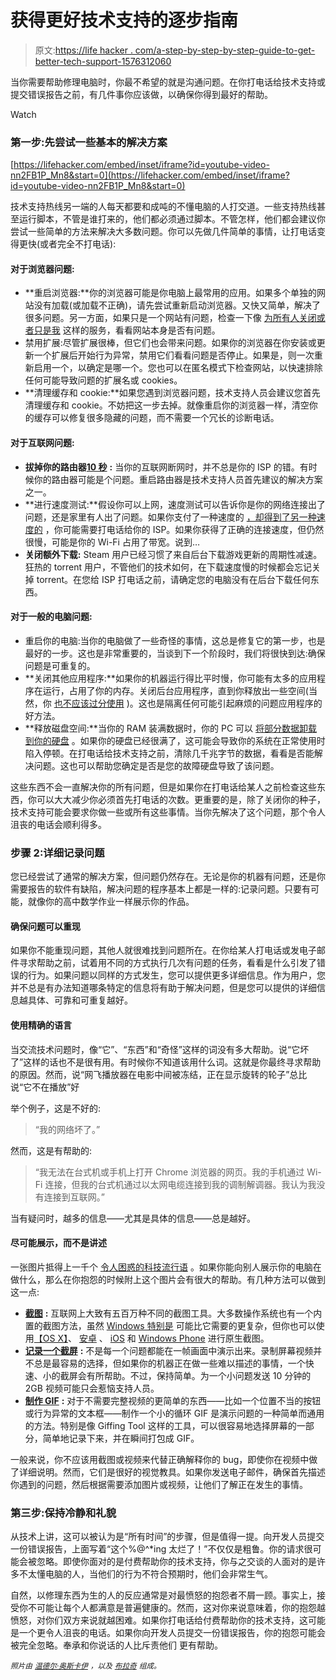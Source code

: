 # 获得更好技术支持的逐步指南

> 原文:[https://life hacker . com/a-step-by-step-by-step-guide-to-get-better-tech-support-1576312060](https://lifehacker.com/a-step-by-step-guide-to-getting-better-tech-support-1576312060)

当你需要帮助修理电脑时，你最不希望的就是沟通问题。在你打电话给技术支持或提交错误报告之前，有几件事你应该做，以确保你得到最好的帮助。

Watch

### 第一步:先尝试一些基本的解决方案

 [https://lifehacker.com/embed/inset/iframe?id=youtube-video-nn2FB1P_Mn8&start=0](https://lifehacker.com/embed/inset/iframe?id=youtube-video-nn2FB1P_Mn8&start=0) 

技术支持热线另一端的人每天都要和成吨的不懂电脑的人打交道。一些支持热线甚至运行脚本，不管是谁打来的，他们都必须通过脚本。不管怎样，他们都会建议你尝试一些简单的方法来解决大多数问题。你可以先做几件简单的事情，让打电话变得更快(或者完全不打电话):

#### 对于浏览器问题:

*   **重启浏览器:**你的浏览器可能是你电脑上最常用的应用。如果多个单独的网站没有加载(或加载不正确)，请先尝试重新启动浏览器。又快又简单，解决了很多问题。另一方面，如果只是一个网站有问题，检查一下像 [为所有人关闭或者只是我](http://www.downforeveryoneorjustme.com/) 这样的服务，看看网站本身是否有问题。
*   禁用扩展:尽管扩展很棒，但它们也会带来问题。如果你的浏览器在你安装或更新一个扩展后开始行为异常，禁用它们看看问题是否停止。如果是，则一次重新启用一个，以确定是哪一个。您也可以在匿名模式下检查网站，以快速排除任何可能导致问题的扩展名或 cookies。
*   **清理缓存和 cookie:**如果您遇到浏览器问题，技术支持人员会建议您首先清理缓存和 cookie。不妨把这一步去掉。就像重启你的浏览器一样，清空你的缓存可以修复很多隐藏的问题，而不需要一个冗长的诊断电话。

#### 对于互联网问题:

*   **拔掉你的路由器**[**10 秒**](http://lifehacker.com/why-support-tells-you-to-wait-10-seconds-before-rebooti-836539426) **:** 当你的互联网断网时，并不总是你的 ISP 的错。有时候你的路由器可能是个问题。重启路由器是技术支持人员首先建议的解决方案之一。
*   **进行速度测试:**假设你可以上网，速度测试可以告诉你是你的网络连接出了问题，还是家里有人出了问题。如果你支付了一种速度的 [，却得到了另一种速度的](http://lifehacker.com/how-can-i-make-sure-im-getting-the-download-speeds-im-p-5929605) ，你可能需要打电话给你的 ISP。如果你获得了正确的连接速度，但仍然很慢，可能是你的 Wi-Fi 占用了带宽。说到…
*   **关闭额外下载:** Steam 用户已经习惯了来自后台下载游戏更新的周期性减速。狂热的 torrent 用户，不管他们的技术如何，在下载速度慢的时候都会忘记关掉 torrent。在您给 ISP 打电话之前，请确定您的电脑没有在后台下载任何东西。

#### 对于一般的电脑问题:

*   重启你的电脑:当你的电脑做了一些奇怪的事情，这总是修复它的第一步，也是最好的一步。这也是非常重要的，当谈到下一个阶段时，我们将很快到达:确保问题是可重复的。
*   **关闭其他应用程序:**如果你的机器运行得比平时慢，你可能有太多的应用程序在运行，占用了你的内存。关闭后台应用程序，直到你释放出一些空间(当然，你 [也不应该过分使用](http://lifehacker.com/know-the-difference-between-good-and-bad-high-ram-usage-5958598) )。这也是隔离任何可能引起麻烦的问题应用程序的好方法。
*   **释放磁盘空间:**当你的 RAM 装满数据时，你的 PC 可以 [将部分数据卸载到你的硬盘](http://lifehacker.com/understanding-the-windows-pagefile-and-why-you-shouldnt-5426041) 。如果你的硬盘已经很满了，这可能会导致你的系统在正常使用时陷入停顿。在打电话给技术支持之前，清除几千兆字节的数据，看看是否能解决问题。这也可以帮助您确定是否是您的故障硬盘导致了该问题。

这些东西不会一直解决你的所有问题，但是如果你在打电话给某人之前检查这些东西，你可以大大减少你必须首先打电话的次数。更重要的是，除了关闭你的种子，技术支持可能会要求你做一些或所有这些事情。当你先解决了这个问题，那个令人沮丧的电话会顺利得多。

### 步骤 2:详细记录问题

您已经尝试了通常的解决方案，但问题仍然存在。无论是你的机器有问题，还是你需要报告的软件有缺陷，解决问题的程序基本上都是一样的:记录问题。只要有可能，就像你的高中数学作业一样展示你的作品。

#### 确保问题可以重现

如果你不能重现问题，其他人就很难找到问题所在。在你给某人打电话或发电子邮件寻求帮助之前，试着用不同的方式执行几次有问题的任务，看看是什么引发了错误的行为。如果问题以同样的方式发生，您可以提供更多详细信息。作为用户，您并不总是有办法知道哪条特定的信息将有助于解决问题，但是您可以提供的详细信息越具体、可靠和可重复越好。

#### 使用精确的语言

当交流技术问题时，像“它”、“东西”和“奇怪”这样的词没有多大帮助。说“它坏了”这样的话也不是很有用。有时候你不知道该用什么词。这就是你最终寻求帮助的原因。然而，说“网飞播放器在电影中间被冻结，正在显示旋转的轮子”总比说“它不在播放”好

举个例子，这是不好的:

> “我的网络坏了。”

然而，这是有帮助的:

> “我无法在台式机或手机上打开 Chrome 浏览器的网页。我的手机通过 Wi-Fi 连接，但我的台式机通过以太网电缆连接到我的调制解调器。我认为我没有连接到互联网。”

当有疑问时，越多的信息——尤其是具体的信息——总是越好。

#### 尽可能展示，而不是讲述

一张图片抵得上一千个 [令人困惑的科技流行语](http://lifehacker.com/the-biggest-tech-industry-buzzwords-defined-for-normal-1564463267) 。如果你能向别人展示你的电脑在做什么，那么在你抱怨的时候附上这个图片会有很大的帮助。有几种方法可以做到这一点:

*   [**截图**](http://lifehacker.com/five-best-screen-capture-tools-5218155) **:** 互联网上大致有五百万种不同的截图工具。大多数操作系统也有一个内置的截图方法，虽然 [Windows 特别是](http://lifehacker.com/how-to-take-a-screenshot-or-picture-of-whats-on-your-co-5825771) 可能比它需要的更复杂，但你也可以使用[【OS X】](http://lifehacker.com/how-to-take-a-screenshot-or-picture-of-whats-on-your-co-5825771)、 [安卓](http://lifehacker.com/how-to-take-a-screenshot-on-android-5994516) 、 [iOS](http://lifehacker.com/how-to-take-a-screenshot-on-your-iphone-5820278) 和 [Windows Phone](http://lifehacker.com/how-to-take-a-screenshot-on-your-windows-phone-1537088558) 进行原生截图。
*   [**记录一个截屏**](http://lifehacker.com/five-best-screencasting-tools-30945254) **:** 不是每一个问题都能在一帧画面中演示出来。录制屏幕视频并不总是最容易的选择，但如果你的机器正在做一些难以描述的事情，一个快速、小的截屏会有所帮助。不过，保持简单。为一个小问题发送 10 分钟的 2GB 视频可能只会惹恼支持人员。
*   [**制作 GIF**](http://lifehacker.com/the-complete-guide-to-making-animated-gifs-1503276993) **:** 对于不需要完整视频的更简单的东西——比如一个位置不当的按钮或行为异常的文本框——制作一个小的循环 GIF 是演示问题的一种简单而通用的方法。特别是像 Giffing Tool 这样的工具，可以很容易地选择屏幕的一部分，简单地记录下来，并在瞬间打包成 GIF。

一般来说，你不应该用截图或视频来代替正确解释你的 bug，即使你在视频中做了详细说明。然而，它们是很好的视觉教具。如果你发送电子邮件，确保首先描述你遇到的问题，然后根据需要添加图片或视频，让他们了解正在发生的事情。

### 第三步:保持冷静和礼貌

从技术上讲，这可以被认为是“所有时间”的步骤，但是值得一提。向开发人员提交一份错误报告，上面写着“这个%@^*ing 太烂了！”不仅仅是粗鲁。你的请求很可能会被忽略。即使你面对的是付费帮助你的技术支持，你与之交谈的人面对的是许多不太懂电脑的人，当他们的行为不符合预期时，他们会非常生气。

自然，以修理东西为生的人的反应通常是对最愤怒的抱怨者不屑一顾。事实上，接受你不可能让每个人都满意是普遍健康的。然而，这对你来说意味着，你的抱怨越愤怒，对你们双方来说就越困难。如果你打电话给付费帮助你的技术支持，这可能是一个更令人沮丧的电话。如果你向开发人员提交一份错误报告，你的抱怨可能会被完全忽略。奉承和你说话的人比斥责他们 更有帮助。

<small>*照片由*</small> [<small>*温德尔·奥斯卡伊*</small>](http://www.flickr.com/photos/oskay/253878224) <small>*，以及*</small> [<small>*布拉奇*</small>](http://www.flickr.com/photos/blatch/9456502) <small>*组成。*</small>